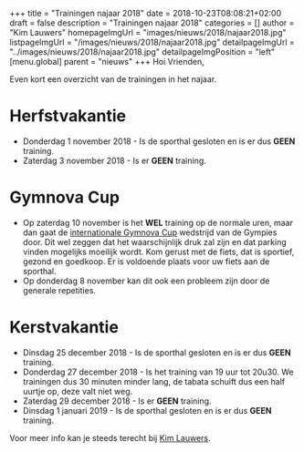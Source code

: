 +++
title = "Trainingen najaar 2018"
date = 2018-10-23T08:08:21+02:00
draft = false
description = "Trainingen najaar 2018"
categories = []
author = "Kim Lauwers"
homepageImgUrl = "images/nieuws/2018/najaar2018.jpg"
listpageImgUrl = "/images/nieuws/2018/najaar2018.jpg"
detailpageImgUrl = "../images/nieuws/2018/najaar2018.jpg"
detailpageImgPosition = "left"
[menu.global]
    parent = "nieuws"
+++
Hoi Vrienden,

Even kort een overzicht van de trainingen in het najaar.

# Herfstvakantie
* Donderdag 1 november 2018 - Is de sporthal gesloten en is er dus **GEEN** training.
* Zaterdag 3 november 2018 - Is er **GEEN** training.

# Gymnova Cup
* Op zaterdag 10 november is het **WEL** training op de normale uren, maar dan gaat de [internationale Gymnova Cup](https://www.gympies.be/gymnovacup) wedstrijd van de Gympies door. 
Dit wel zeggen dat het waarschijnlijk druk zal zijn en dat parking vinden mogelijks moeilijk wordt. Kom gerust met de fiets, dat is sportief, gezond en goedkoop. 
Er is voldoende plaats voor uw fiets aan de sporthal.
* Op donderdag 8 november kan dit ook een probleem zijn door de generale repetities.

# Kerstvakantie
* Dinsdag 25 december 2018 - Is de sporthal gesloten en is er dus **GEEN** training.
* Donderdag 27 december 2018 - Is het training van 19 uur tot 20u30. We trainingen dus 30 minuten minder lang, de tabata schuift dus een half uurtje op, deze valt niet weg.
* Zaterdag 29 december 2018 - Is er **GEEN** training.
* Dinsdag 1 januari 2019 - Is de sporthal gesloten en is er dus **GEEN** training.

Voor meer info kan je steeds terecht bij [Kim Lauwers](https://www.invictokeerbergen.be/trainers/#Kim_Lauwers).
